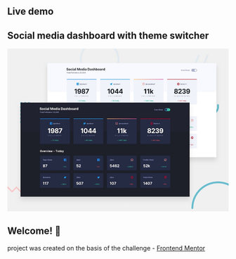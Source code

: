 ## Live demo

## Social media dashboard with theme switcher

![Design preview for the Social media dashboard with theme switcher coding challenge](./design/desktop-preview.jpg)

## Welcome! 👋

project was created on the basis of the challenge - [Frontend Mentor](https://www.frontendmentor.io)  

